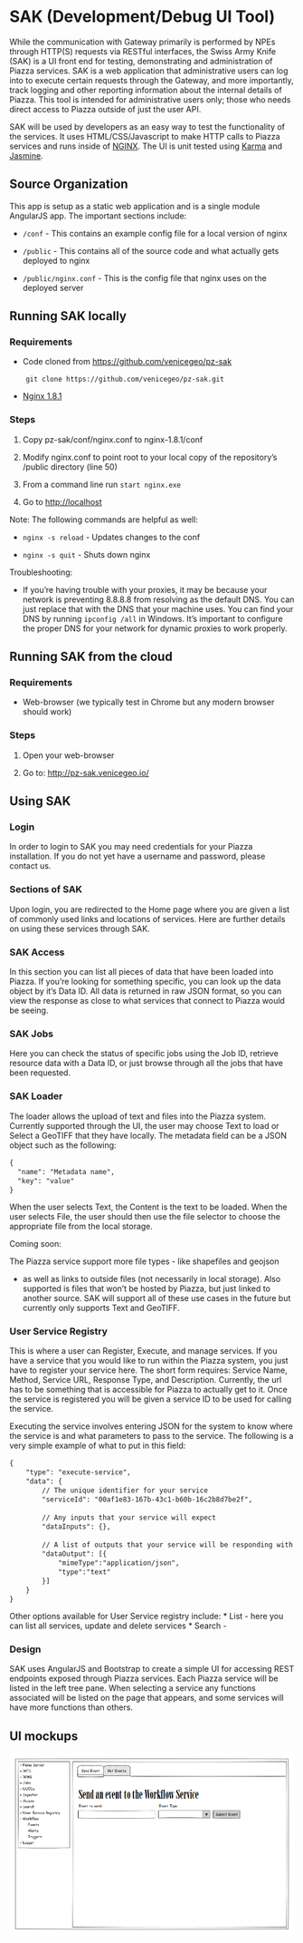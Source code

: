 # SAK (Development/Debug UI Tool)

While the communication with Gateway primarily is performed by NPEs
through HTTP(S) requests via RESTful interfaces, the Swiss Army Knife
(SAK) is a UI front end for testing, demonstrating and administration of
Piazza services. SAK is a web application that administrative users can
log into to execute certain requests through the Gateway, and more
importantly, track logging and other reporting information about the
internal details of Piazza. This tool is intended for administrative
users only; those who needs direct access to Piazza outside of just the
user API.

SAK will be used by developers as an easy way to test the functionality
of the services. It uses HTML/CSS/Javascript to make HTTP calls to
Piazza services and runs inside of <a target="_blank" href="http://nginx.org/">NGINX</a>. The UI is
unit tested using <a target="_blank" href="https://karma-runner.github.io/0.13/index.html">Karma</a>
and <a target="_blank" href="http://jasmine.github.io/2.4/introduction.html">Jasmine</a>.

## Source Organization

This app is setup as a static web application and is a single module
AngularJS app. The important sections include:

-   `/conf` - This contains an example config file for a local version of nginx

-   `/public` - This contains all of the source code and what actually gets deployed to nginx

-   `/public/nginx.conf` - This is the config file that nginx uses on the deployed server

## Running SAK locally

### Requirements

-   Code cloned from <a target="_blank" href="https://github.com/venicegeo/pz-sak">https://github.com/venicegeo/pz-sak</a>

```
    git clone https://github.com/venicegeo/pz-sak.git
```
    
-   <a target="_blank" href="http://nginx.org/en/download.html">Nginx 1.8.1</a>

### Steps

1.  Copy pz-sak/conf/nginx.conf to nginx-1.8.1/conf

2.  Modify nginx.conf to point root to your local copy of the repository’s /public directory (line 50)

3.  From a command line run `start nginx.exe`

4.  Go to <a target="_blank" href="http://localhost">http://localhost</a>

Note: The following commands are helpful as well:

-   `nginx -s reload` - Updates changes to the conf

-   `nginx -s quit` - Shuts down nginx

Troubleshooting:

-   If you’re having trouble with your proxies, it may be because your
    network is preventing 8.8.8.8 from resolving as the default DNS. You
    can just replace that with the DNS that your machine uses. You can
    find your DNS by running `ipconfig /all` in Windows. It’s important
    to configure the proper DNS for your network for dynamic proxies to
    work properly.

## Running SAK from the cloud

### Requirements

-   Web-browser (we typically test in Chrome but any modern browser should work)

### Steps

1.  Open your web-browser

2.  Go to: <a target="_blank" href="http://pz-sak.venicegeo.io/">http://pz-sak.venicegeo.io/</a>

## Using SAK

### Login

In order to login to SAK you may need credentials for your Piazza
installation. If you do not yet have a username and password, please
contact us.

### Sections of SAK

Upon login, you are redirected to the Home page where you are given a
list of commonly used links and locations of services. Here are further
details on using these services through SAK.

### SAK Access

In this section you can list all pieces of data that have been loaded
into Piazza. If you’re looking for something specific, you can look up
the data object by it’s Data ID. All data is returned in raw JSON
format, so you can view the response as close to what services that
connect to Piazza would be seeing.

### SAK Jobs

Here you can check the status of specific jobs using the Job ID,
retrieve resource data with a Data ID, or just browse through all the
jobs that have been requested.

### SAK Loader

The loader allows the upload of text and files into the Piazza system.
Currently supported through the UI, the user may choose Text to load or
Select a GeoTIFF that they have locally. The metadata field can be a
JSON object such as the following:

    {
      "name": "Metadata name",
      "key": "value"
    }

When the user selects Text, the Content is the text to be loaded. When
the user selects File, the user should then use the file selector to
choose the appropriate file from the local storage.

Coming soon:

The Piazza service support more file types - like shapefiles and geojson
- as well as links to outside files (not necessarily in local storage).
Also supported is files that won’t be hosted by Piazza, but just linked
to another source. SAK will support all of these use cases in the future
but currently only supports Text and GeoTIFF.

### User Service Registry

This is where a user can Register, Execute, and manage services. If you
have a service that you would like to run within the Piazza system, you
just have to register your service here. The short form requires:
Service Name, Method, Service URL, Response Type, and Description.
Currently, the url has to be something that is accessible for Piazza to
actually get to it. Once the service is registered you will be given a
service ID to be used for calling the service.

Executing the service involves entering JSON for the system to know
where the service is and what parameters to pass to the service. The
following is a very simple example of what to put in this field:

    {
        "type": "execute-service",
        "data": {
            // The unique identifier for your service
            "serviceId": "00af1e83-167b-43c1-b60b-16c2b8d7be2f",

            // Any inputs that your service will expect
            "dataInputs": {},

            // A list of outputs that your service will be responding with
            "dataOutput": [{
                "mimeType":"application/json",
                "type":"text"
            }]
        }
    }

Other options available for User Service registry include: \* List -
here you can list all services, update and delete services \* Search -

### Design

SAK uses AngularJS and Bootstrap to create a simple UI for accessing
REST endpoints exposed through Piazza services. Each Piazza service will
be listed in the left tree pane. When selecting a service any functions
associated will be listed on the page that appears, and some services
will have more functions than others.

## UI mockups 
![UI mockups](images/sak-tree-branches.png)
